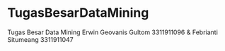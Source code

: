 # TugasBesarDataMining
Tugas Besar Data Mining
Erwin Geovanis Gultom 3311911096 &amp; Febrianti Situmeang 3311911047

